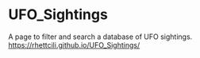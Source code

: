# UFO_Sightings
A page to filter and search a database of UFO sightings.
https://rhettcili.github.io/UFO_Sightings/
